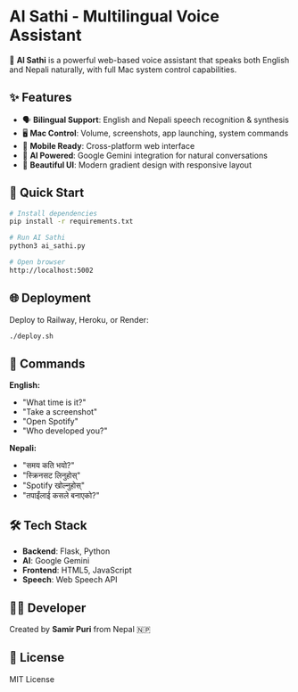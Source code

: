 # AI Sathi - Multilingual Voice Assistant

🤖 **AI Sathi** is a powerful web-based voice assistant that speaks both English and Nepali naturally, with full Mac system control capabilities.

## ✨ Features

- 🗣️ **Bilingual Support**: English and Nepali speech recognition & synthesis
- 🖥️ **Mac Control**: Volume, screenshots, app launching, system commands
- 📱 **Mobile Ready**: Cross-platform web interface
- 🤖 **AI Powered**: Google Gemini integration for natural conversations
- 🎨 **Beautiful UI**: Modern gradient design with responsive layout

## 🚀 Quick Start

```bash
# Install dependencies
pip install -r requirements.txt

# Run AI Sathi
python3 ai_sathi.py

# Open browser
http://localhost:5002
```

## 🌐 Deployment

Deploy to Railway, Heroku, or Render:

```bash
./deploy.sh
```

## 📝 Commands

**English:**
- "What time is it?"
- "Take a screenshot"
- "Open Spotify"
- "Who developed you?"

**Nepali:**
- "समय कति भयो?"
- "स्क्रिनसट लिनुहोस्"
- "Spotify खोल्नुहोस्"
- "तपाईंलाई कसले बनाएको?"

## 🛠️ Tech Stack

- **Backend**: Flask, Python
- **AI**: Google Gemini
- **Frontend**: HTML5, JavaScript
- **Speech**: Web Speech API

## 👨‍💻 Developer

Created by **Samir Puri** from Nepal 🇳🇵

## 📄 License

MIT License